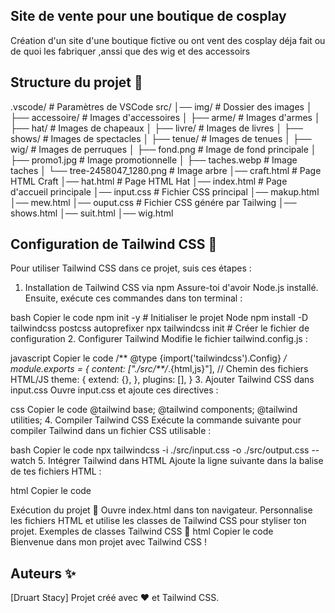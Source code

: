 ## Site de vente pour une boutique de cosplay

Création d'un site d'une boutique fictive ou ont vent des cosplay déja fait ou de quoi les fabriquer ,anssi  que des wig et  des accessoirs


## Structure du projet 📂

.vscode/             # Paramètres de VSCode
src/
│── img/             # Dossier des images
│   ├── accessoire/  # Images d'accessoires
│   ├── arme/        # Images d'armes
│   ├── hat/         # Images de chapeaux
│   ├── livre/       # Images de livres
│   ├── shows/       # Images de spectacles
│   ├── tenue/       # Images de tenues
│   ├── wig/         # Images de perruques
│   ├── fond.png     # Image de fond principale
│   ├── promo1.jpg   # Image promotionnelle
│   ├── taches.webp  # Image taches
│   └── tree-2458047_1280.png # Image arbre
│── craft.html       # Page HTML Craft
│── hat.html         # Page HTML Hat
│── index.html       # Page d'accueil principale
│── input.css        # Fichier CSS principal
│── makup.html
│── mew.html
│── ouput.css        # Fichier CSS génére par Tailwing
│── shows.html
│── suit.html
│── wig.html


## Configuration de Tailwind CSS 🚀
Pour utiliser Tailwind CSS dans ce projet, suis ces étapes :

1. Installation de Tailwind CSS via npm
Assure-toi d'avoir Node.js installé. Ensuite, exécute ces commandes dans ton terminal :

bash
Copier le code
npm init -y            # Initialiser le projet Node
npm install -D tailwindcss postcss autoprefixer
npx tailwindcss init   # Créer le fichier de configuration
2. Configurer Tailwind
Modifie le fichier tailwind.config.js :

javascript
Copier le code
/** @type {import('tailwindcss').Config} */
module.exports = {
  content: ["./src/**/*.{html,js}"], // Chemin des fichiers HTML/JS
  theme: {
    extend: {},
  },
  plugins: [],
}
3. Ajouter Tailwind CSS dans input.css
Ouvre input.css et ajoute ces directives :

css
Copier le code
@tailwind base;
@tailwind components;
@tailwind utilities;
4. Compiler Tailwind CSS
Exécute la commande suivante pour compiler Tailwind dans un fichier CSS utilisable :

bash
Copier le code
npx tailwindcss -i ./src/input.css -o ./src/output.css --watch
5. Intégrer Tailwind dans HTML
Ajoute la ligne suivante dans la balise <head> de tes fichiers HTML :

html
Copier le code
<link href="./output.css" rel="stylesheet">
Exécution du projet 🌟
Ouvre index.html dans ton navigateur.
Personnalise les fichiers HTML et utilise les classes de Tailwind CSS pour styliser ton projet.
Exemples de classes Tailwind CSS 🎨
html
Copier le code
<div class="p-4 bg-blue-500 text-white text-center rounded-lg">
  Bienvenue dans mon projet avec Tailwind CSS !
</div>

## Auteurs ✨
[Druart Stacy]
Projet créé avec ❤️ et Tailwind CSS.



